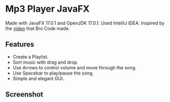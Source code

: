 # Mp3 Player JavaFX

Made with JavaFX 17.0.1 and OpenJDK 17.0.1.
Used IntelliJ IDEA.
Inspired by the [video](https://www.youtube.com/watch?v=-D2OIekCKes) that Bro Code made.

## Features
- Create a Playlist.
- Sort music with drag and drop.
- Use Arrows to control volume and move through the song.
- Use Spacebar to play/pause the song.
- Simple and elegant GUI.

## Screenshot
